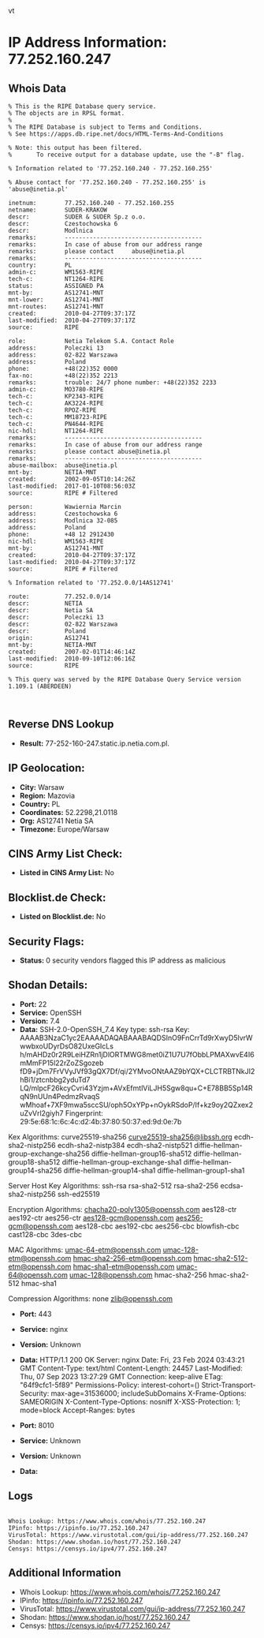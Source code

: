 vt
# IP Address Information: 77.252.160.247

## Whois Data
```
% This is the RIPE Database query service.
% The objects are in RPSL format.
%
% The RIPE Database is subject to Terms and Conditions.
% See https://apps.db.ripe.net/docs/HTML-Terms-And-Conditions

% Note: this output has been filtered.
%       To receive output for a database update, use the "-B" flag.

% Information related to '77.252.160.240 - 77.252.160.255'

% Abuse contact for '77.252.160.240 - 77.252.160.255' is 'abuse@inetia.pl'

inetnum:        77.252.160.240 - 77.252.160.255
netname:        SUDER-KRAKOW
descr:          SUDER & SUDER Sp.z o.o.
descr:          Czestochowska 6
descr:          Modlnica
remarks:        ---------------------------------------
remarks:        In case of abuse from our address range
remarks:        please contact     abuse@inetia.pl
remarks:        ---------------------------------------
country:        PL
admin-c:        WM1563-RIPE
tech-c:         NT1264-RIPE
status:         ASSIGNED PA
mnt-by:         AS12741-MNT
mnt-lower:      AS12741-MNT
mnt-routes:     AS12741-MNT
created:        2010-04-27T09:37:17Z
last-modified:  2010-04-27T09:37:17Z
source:         RIPE

role:           Netia Telekom S.A. Contact Role
address:        Poleczki 13
address:        02-822 Warszawa
address:        Poland
phone:          +48(22)352 0000
fax-no:         +48(22)352 2213
remarks:        trouble: 24/7 phone number: +48(22)352 2233
admin-c:        MO3780-RIPE
tech-c:         KP2343-RIPE
tech-c:         AK3224-RIPE
tech-c:         RPOZ-RIPE
tech-c:         MM18723-RIPE
tech-c:         PN4644-RIPE
nic-hdl:        NT1264-RIPE
remarks:        ---------------------------------------
remarks:        In case of abuse from our address range
remarks:        please contact abuse@inetia.pl
remarks:        ---------------------------------------
abuse-mailbox:  abuse@inetia.pl
mnt-by:         NETIA-MNT
created:        2002-09-05T10:14:26Z
last-modified:  2017-01-10T08:56:03Z
source:         RIPE # Filtered

person:         Wawiernia Marcin
address:        Czestochowska 6
address:        Modlnica 32-085
address:        Poland
phone:          +48 12 2912430
nic-hdl:        WM1563-RIPE
mnt-by:         AS12741-MNT
created:        2010-04-27T09:37:17Z
last-modified:  2010-04-27T09:37:17Z
source:         RIPE # Filtered

% Information related to '77.252.0.0/14AS12741'

route:          77.252.0.0/14
descr:          NETIA
descr:          Netia SA
descr:          Poleczki 13
descr:          02-822 Warszawa
descr:          Poland
origin:         AS12741
mnt-by:         NETIA-MNT
created:        2007-02-01T14:46:14Z
last-modified:  2010-09-10T12:06:16Z
source:         RIPE

% This query was served by the RIPE Database Query Service version 1.109.1 (ABERDEEN)



```
## Reverse DNS Lookup
- **Result:** 77-252-160-247.static.ip.netia.com.pl.

## IP Geolocation:
- **City:** Warsaw
- **Region:** Mazovia
- **Country:** PL
- **Coordinates:** 52.2298,21.0118
- **Org:** AS12741 Netia SA
- **Timezone:** Europe/Warsaw

## CINS Army List Check:
- **Listed in CINS Army List:** 
No

## Blocklist.de Check:
- **Listed on Blocklist.de:** 
No

## Security Flags:
- **Status:** 0 security vendors flagged this IP address as malicious

## Shodan Details:
- **Port:** 22
- **Service:** OpenSSH
- **Version:** 7.4
- **Data:** SSH-2.0-OpenSSH_7.4
Key type: ssh-rsa
Key: AAAAB3NzaC1yc2EAAAADAQABAAABAQDSInO9FnCrrTd9rXwyD5lvrWwwbxoUDyrDsO82UxeGIcLs
h/mAHDz0r2R9LeiHZRn1jDlORTMWG8met0iZ1U7U7fObbLPMAXwvE4I6mMmFP15l22rZoZSgozeb
fD9+jDm7FrVVyJVf93gQX7Df/qi/2YMvoONtAAZ9bYQX+CLCTRBTNkJI2hBi1/ztcnbbg2yduTd7
LQ/mlpcF26kcyCvri43Yzjm+AVxEfmtlViLJH5Sgw8qu+C+E78BB5Sp14RqN9nUUn4PedmzRvaqS
wMhoaf+7XF9mwa5sccSU/oph5OxYPp+nOykRSdoP/If+kz9oy2QZxex2uZvVrl2giyh7
Fingerprint: 29:5e:68:1c:6c:4c:d2:4b:37:80:50:37:ed:9d:0e:7b

Kex Algorithms:
	curve25519-sha256
	curve25519-sha256@libssh.org
	ecdh-sha2-nistp256
	ecdh-sha2-nistp384
	ecdh-sha2-nistp521
	diffie-hellman-group-exchange-sha256
	diffie-hellman-group16-sha512
	diffie-hellman-group18-sha512
	diffie-hellman-group-exchange-sha1
	diffie-hellman-group14-sha256
	diffie-hellman-group14-sha1
	diffie-hellman-group1-sha1

Server Host Key Algorithms:
	ssh-rsa
	rsa-sha2-512
	rsa-sha2-256
	ecdsa-sha2-nistp256
	ssh-ed25519

Encryption Algorithms:
	chacha20-poly1305@openssh.com
	aes128-ctr
	aes192-ctr
	aes256-ctr
	aes128-gcm@openssh.com
	aes256-gcm@openssh.com
	aes128-cbc
	aes192-cbc
	aes256-cbc
	blowfish-cbc
	cast128-cbc
	3des-cbc

MAC Algorithms:
	umac-64-etm@openssh.com
	umac-128-etm@openssh.com
	hmac-sha2-256-etm@openssh.com
	hmac-sha2-512-etm@openssh.com
	hmac-sha1-etm@openssh.com
	umac-64@openssh.com
	umac-128@openssh.com
	hmac-sha2-256
	hmac-sha2-512
	hmac-sha1

Compression Algorithms:
	none
	zlib@openssh.com


- **Port:** 443
- **Service:** nginx
- **Version:** Unknown
- **Data:** HTTP/1.1 200 OK
Server: nginx
Date: Fri, 23 Feb 2024 03:43:21 GMT
Content-Type: text/html
Content-Length: 24457
Last-Modified: Thu, 07 Sep 2023 13:27:29 GMT
Connection: keep-alive
ETag: "64f9cfc1-5f89"
Permissions-Policy: interest-cohort=()
Strict-Transport-Security: max-age=31536000; includeSubDomains
X-Frame-Options: SAMEORIGIN
X-Content-Type-Options: nosniff
X-XSS-Protection: 1; mode=block
Accept-Ranges: bytes



- **Port:** 8010
- **Service:** Unknown
- **Version:** Unknown
- **Data:** 

## Logs
```

Whois Lookup: https://www.whois.com/whois/77.252.160.247
IPinfo: https://ipinfo.io/77.252.160.247
VirusTotal: https://www.virustotal.com/gui/ip-address/77.252.160.247
Shodan: https://www.shodan.io/host/77.252.160.247
Censys: https://censys.io/ipv4/77.252.160.247

```
## Additional Information
- Whois Lookup: https://www.whois.com/whois/77.252.160.247
- IPinfo: https://ipinfo.io/77.252.160.247
- VirusTotal: https://www.virustotal.com/gui/ip-address/77.252.160.247
- Shodan: https://www.shodan.io/host/77.252.160.247
- Censys: https://censys.io/ipv4/77.252.160.247

